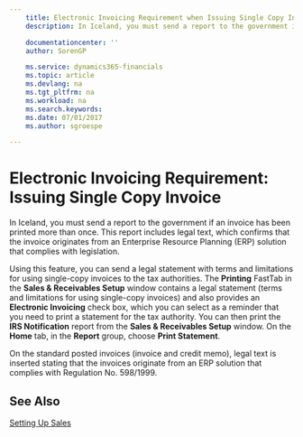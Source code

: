 ```yaml
---
    title: Electronic Invoicing Requirement when Issuing Single Copy Invoice
    description: In Iceland, you must send a report to the government if an invoice has been printed more than once.

    documentationcenter: ''
    author: SorenGP

    ms.service: dynamics365-financials
    ms.topic: article
    ms.devlang: na
    ms.tgt_pltfrm: na
    ms.workload: na
    ms.search.keywords:
    ms.date: 07/01/2017
    ms.author: sgroespe

---
```

# Electronic Invoicing Requirement: Issuing Single Copy Invoice
In Iceland, you must send a report to the government if an invoice has been printed more than once. This report includes legal text, which confirms that the invoice originates from an Enterprise Resource Planning (ERP) solution that complies with legislation.  

Using this feature, you can send a legal statement with terms and limitations for using single-copy invoices to the tax authorities. The **Printing** FastTab in the **Sales & Receivables Setup** window contains a legal statement (terms and limitations for using single-copy invoices) and also provides an **Electronic Invoicing** check box, which you can select as a reminder that you need to print a statement for the tax authority. You can then print the **IRS Notification** report from the **Sales & Receivables Setup** window. On the **Home** tab, in the **Report** group, choose **Print Statement**.  

On the standard posted invoices (invoice and credit memo), legal text is inserted stating that the invoices originate from an ERP solution that complies with Regulation No. 598/1999.  

## See Also
[Setting Up Sales](../../sales-setup-sales.md)  
